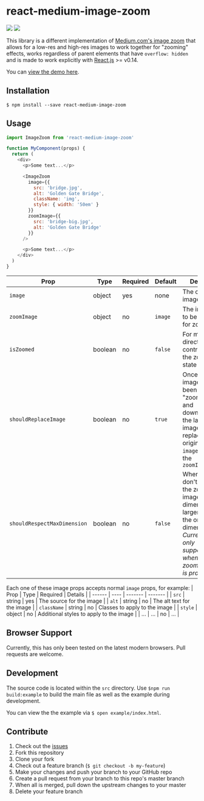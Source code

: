 # react-medium-image-zoom

![](https://img.shields.io/npm/dm/react-medium-image-zoom.svg)
![](https://img.shields.io/npm/v/react-medium-image-zoom.svg)

This library is a different implementation of [Medium.com's image zoom](https://medium.com/design/image-zoom-on-medium-24d146fc0c20) that allows for a low-res and high-res images to work together for "zooming" effects, works regardless of parent elements that have `overflow: hidden` and is made to work explicitly with [React.js](https://github.com/facebook/react) >= v0.14.

You can [view the demo here](https://rpearce.github.io/react-medium-image-zoom/).

## Installation
```
$ npm install --save react-medium-image-zoom
```

## Usage
```js
import ImageZoom from 'react-medium-image-zoom'

function MyComponent(props) {
  return (
    <div>
      <p>Some text...</p>

      <ImageZoom
        image={{
          src: 'bridge.jpg',
          alt: 'Golden Gate Bridge',
          className: 'img',
          style: { width: '50em' }
        }}
        zoomImage={{
          src: 'bridge-big.jpg',
          alt: 'Golden Gate Bridge'
        }}
      />

      <p>Some text...</p>
    </div>
  )
}
```

| Prop                        | Type    | Required | Default | Details |
| ------                      | ------- | -------  | ------- | ------- |
| `image`                     | object  | yes      | none    | The original image |
| `zoomImage`                 | object  | no       | `image` | The image to be used for zooming |
| `isZoomed`                  | boolean | no       | `false` | For more direct control over the zoom state |
| `shouldReplaceImage`        | boolean | no       | `true`  | Once the image has been "zoomed" and downloaded the larger image, this replaces the original `image` with the `zoomImage` |
| `shouldRespectMaxDimension` | boolean | no       | `false` | When true, don't make the zoomed image's dimensions larger than the original dimensions. _Currently only supported when NO zoomImage is provided._  |

Each one of these image props accepts normal `image` props, for example:
| Prop | Type | Required | Details |
| ------ |  ---- | ------- | ------- |
| `src` | string | yes | The source for the image |
| `alt` | string | no | The alt text for the image |
| `className` | string | no | Classes to apply to the image |
| `style` | object | no | Additional styles to apply to the image |
| ... | ... | no | ... |

## Browser Support
Currently, this has only been tested on the latest modern browsers. Pull requests are welcome.

## Development
The source code is located within the `src` directory. Use `$npm run build:example` to build the main file as well as the example during development.

You can view the the example via `$ open example/index.html`.

## Contribute

1. Check out the [issues](https://github.com/rpearce/react-medium-image-zoom/issues)
1. Fork this repository
1. Clone your fork
1. Check out a feature branch (`$ git checkout -b my-feature`)
1. Make your changes and push your branch to your GitHub repo
1. Create a pull request from your branch to this repo's master branch
1. When all is merged, pull down the upstream changes to your master
1. Delete your feature branch
